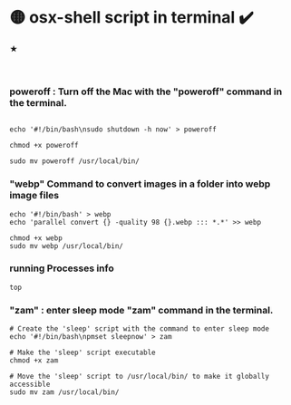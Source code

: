 # 🟡 osx-shell script in terminal ✔️

★
<br>
<br>
<br>


### poweroff :  Turn off the Mac with the "poweroff" command in the terminal.
```

echo '#!/bin/bash\nsudo shutdown -h now' > poweroff

chmod +x poweroff

sudo mv poweroff /usr/local/bin/

```


### "webp" Command to convert images in a folder into webp image files

```
echo '#!/bin/bash' > webp
echo 'parallel convert {} -quality 98 {}.webp ::: *.*' >> webp

chmod +x webp
sudo mv webp /usr/local/bin/
```



### running Processes info

```
top
```



###  "zam"  : enter sleep mode  "zam" command in the terminal.
```
# Create the 'sleep' script with the command to enter sleep mode
echo '#!/bin/bash\npmset sleepnow' > zam 

# Make the 'sleep' script executable
chmod +x zam

# Move the 'sleep' script to /usr/local/bin/ to make it globally accessible
sudo mv zam /usr/local/bin/
```
